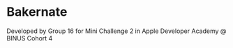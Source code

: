 # Bakernate

Developed by Group 16 for Mini Challenge 2 in Apple Developer Academy @ BINUS Cohort 4

